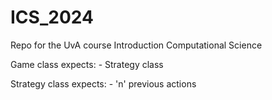 # ICS_2024
Repo for the UvA course Introduction Computational Science

Game class expects:
    - Strategy class

Strategy class expects:
    - 'n' previous actions